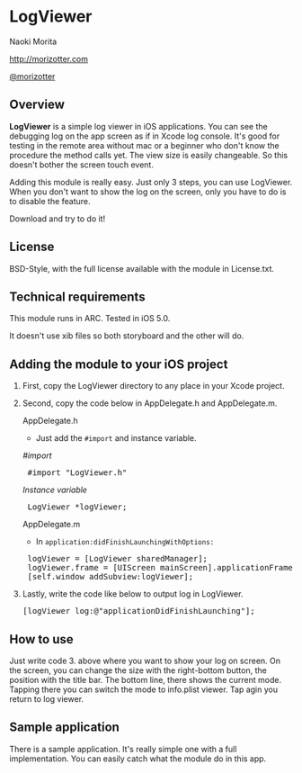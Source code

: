 # LogViewer

Naoki Morita

http://morizotter.com

[@morizotter](http://twitter.com/morizotter)

## Overview

**LogViewer** is a simple log viewer in iOS applications. You can see the debugging log on the app screen as if in Xcode log console. It's good for testing in the remote area without mac or a beginner who don't know the procedure the method calls yet. The view size is easily changeable. So this doesn't bother the screen touch event.

Adding this module is really easy. Just only 3 steps, you can use LogViewer. When you don't want to show the log on the screen, only you have to do is to disable the feature.



Download and try to do it!

## License

BSD-Style, with the full license available with the module in License.txt.

## Technical requirements

This module runs in ARC. Tested in iOS 5.0. 

It doesn't use xib files so both storyboard and the other will do.


## Adding the module to your iOS project

1. First, copy the LogViewer directory to any place in your Xcode project.
2. Second, copy the code below in AppDelegate.h and AppDelegate.m.

	AppDelegate.h
	* Just add the `#import` and instance variable.
	
	*#import*
	<pre>
	#import "LogViewer.h"</pre>
	
	*Instance variable*
	<pre>
	LogViewer *logViewer;</pre>

	AppDelegate.m
	* In `application:didFinishLaunchingWithOptions:`
	
	<pre>
	logViewer = [LogViewer sharedManager];
    logViewer.frame = [UIScreen mainScreen].applicationFrame;
    [self.window addSubview:logViewer];</pre>

3. Lastly, write the code like below to output log in LogViewer.

	<pre>[logViewer log:@"applicationDidFinishLaunching"];</pre>


## How to use

Just write code 3. above where you want to show your log on screen. On the screen, you can change the size with the right-bottom button, the position with the title bar. The bottom line, there shows the current mode. Tapping there you can switch the mode to info.plist viewer. Tap agin you return to log viewer.

## Sample application

There is a sample application. It's really simple one with a full implementation. You can easily catch what the module do in this app.